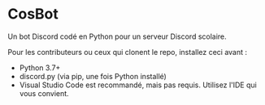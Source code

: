 # CosBot
Un bot Discord codé en Python pour un serveur Discord scolaire.

Pour les contributeurs ou ceux qui clonent le repo, installez ceci avant :
- Python 3.7+
- discord.py (via pip, une fois Python installé)
- Visual Studio Code est recommandé, mais pas requis. Utilisez l'IDE qui vous convient.
